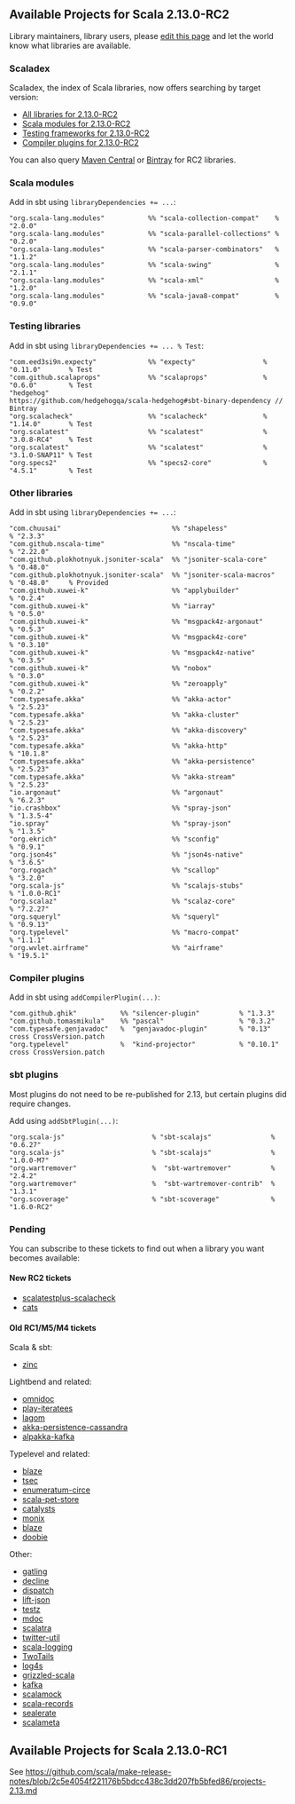 ## Available Projects for Scala 2.13.0-RC2

Library maintainers, library users, please [edit this page](https://github.com/scala/make-release-notes/edit/2.13.x/projects-2.13.md) and let the world know what libraries are available.

### Scaladex

Scaladex, the index of Scala libraries, now offers searching by target version:

* [All libraries for 2.13.0-RC2](https://index.scala-lang.org/search?q=fullScalaVersion%3A2.13.0-RC2)
* [Scala modules for 2.13.0-RC2](https://index.scala-lang.org/search?q=fullScalaVersion%3A2.13.0-RC2+AND+organization%3Ascala)
* [Testing frameworks for 2.13.0-RC2](https://index.scala-lang.org/search?q=fullScalaVersion%3A2.13.0-RC2+AND+topics%3Atesting)
* [Compiler plugins for 2.13.0-RC2](https://index.scala-lang.org/search?q=fullScalaVersion%3A2.13.0-RC2+AND+topics%3Acompiler-plugin)

You can also query [Maven Central](https://mvnrepository.com/artifact/org.scala-lang/scala-library/2.13.0-RC2/usages) or [Bintray](https://bintray.com/search?query=_2.13.0-RC2) for RC2 libraries.

### Scala modules

Add in sbt using `libraryDependencies += ...`:

    "org.scala-lang.modules"           %% "scala-collection-compat"    % "2.0.0"
    "org.scala-lang.modules"           %% "scala-parallel-collections" % "0.2.0"
    "org.scala-lang.modules"           %% "scala-parser-combinators"   % "1.1.2"
    "org.scala-lang.modules"           %% "scala-swing"                % "2.1.1"
    "org.scala-lang.modules"           %% "scala-xml"                  % "1.2.0"
    "org.scala-lang.modules"           %% "scala-java8-compat"         % "0.9.0"

### Testing libraries

Add in sbt using `libraryDependencies += ... % Test`:

    "com.eed3si9n.expecty"             %% "expecty"                 % "0.11.0"       % Test
    "com.github.scalaprops"            %% "scalaprops"              % "0.6.0"        % Test
    "hedgehog"                         https://github.com/hedgehogqa/scala-hedgehog#sbt-binary-dependency // Bintray
    "org.scalacheck"                   %% "scalacheck"              % "1.14.0"       % Test
    "org.scalatest"                    %% "scalatest"               % "3.0.8-RC4"    % Test
    "org.scalatest"                    %% "scalatest"               % "3.1.0-SNAP11" % Test
    "org.specs2"                       %% "specs2-core"             % "4.5.1"        % Test

### Other libraries

Add in sbt using `libraryDependencies += ...`:

    "com.chuusai"                            %% "shapeless"               % "2.3.3"
    "com.github.nscala-time"                 %% "nscala-time"             % "2.22.0"
    "com.github.plokhotnyuk.jsoniter-scala"  %% "jsoniter-scala-core"     % "0.48.0"
    "com.github.plokhotnyuk.jsoniter-scala"  %% "jsoniter-scala-macros"   % "0.48.0"     % Provided
    "com.github.xuwei-k"                     %% "applybuilder"            % "0.2.4"
    "com.github.xuwei-k"                     %% "iarray"                  % "0.5.0"
    "com.github.xuwei-k"                     %% "msgpack4z-argonaut"      % "0.5.3"
    "com.github.xuwei-k"                     %% "msgpack4z-core"          % "0.3.10"
    "com.github.xuwei-k"                     %% "msgpack4z-native"        % "0.3.5"
    "com.github.xuwei-k"                     %% "nobox"                   % "0.3.0"
    "com.github.xuwei-k"                     %% "zeroapply"               % "0.2.2"
    "com.typesafe.akka"                      %% "akka-actor"              % "2.5.23"
    "com.typesafe.akka"                      %% "akka-cluster"            % "2.5.23"
    "com.typesafe.akka"                      %% "akka-discovery"          % "2.5.23"
    "com.typesafe.akka"                      %% "akka-http"               % "10.1.8"
    "com.typesafe.akka"                      %% "akka-persistence"        % "2.5.23"
    "com.typesafe.akka"                      %% "akka-stream"             % "2.5.23"
    "io.argonaut"                            %% "argonaut"                % "6.2.3"
    "io.crashbox"                            %% "spray-json"              % "1.3.5-4"
    "io.spray"                               %% "spray-json"              % "1.3.5"
    "org.ekrich"                             %% "sconfig"                 % "0.9.1"
    "org.json4s"                             %% "json4s-native"           % "3.6.5"
    "org.rogach"                             %% "scallop"                 % "3.2.0"
    "org.scala-js"                           %% "scalajs-stubs"           % "1.0.0-RC1"
    "org.scalaz"                             %% "scalaz-core"             % "7.2.27"
    "org.squeryl"                            %% "squeryl"                 % "0.9.13"
    "org.typelevel"                          %% "macro-compat"            % "1.1.1"
    "org.wvlet.airframe"                     %% "airframe"                % "19.5.1"

### Compiler plugins

Add in sbt using `addCompilerPlugin(...)`:

    "com.github.ghik"           %% "silencer-plugin"          % "1.3.3"
    "com.github.tomasmikula"    %% "pascal"                   % "0.3.2"
    "com.typesafe.genjavadoc"   %  "genjavadoc-plugin"        % "0.13"     cross CrossVersion.patch
    "org.typelevel"             %  "kind-projector"           % "0.10.1"   cross CrossVersion.patch

### sbt plugins

Most plugins do not need to be re-published for 2.13, but certain plugins did require changes.

Add using `addSbtPlugin(...)`:

    "org.scala-js"                      % "sbt-scalajs"               % "0.6.27"
    "org.scala-js"                      % "sbt-scalajs"               % "1.0.0-M7"
    "org.wartremover"                   %  "sbt-wartremover"          % "2.4.2"
    "org.wartremover"                   %  "sbt-wartremover-contrib"  % "1.3.1"
    "org.scoverage"                     % "sbt-scoverage"             % "1.6.0-RC2"

### Pending

You can subscribe to these tickets to find out when a library you want becomes available:

#### New RC2 tickets

* [scalatestplus-scalacheck](https://github.com/scalatest/scalatestplus-scalacheck/issues/6)
* [cats](https://github.com/typelevel/cats/issues/2853)

#### Old RC1/M5/M4 tickets

Scala & sbt:

* [zinc](https://github.com/sbt/zinc/pull/592)

Lightbend and related:

* [omnidoc](https://github.com/playframework/omnidoc/issues/24)
* [play-iteratees](https://github.com/playframework/play-iteratees/issues/16)
* [lagom](https://github.com/lagom/lagom/issues/1240)
* [akka-persistence-cassandra](https://github.com/akka/akka-persistence-cassandra/issues/364)
* [alpakka-kafka](https://github.com/akka/alpakka-kafka/issues/540)

Typelevel and related:

* [blaze](https://github.com/http4s/blaze/issues/274)
* [tsec](https://github.com/jmcardon/tsec/pull/207)
* [enumeratum-circe](https://github.com/lloydmeta/enumeratum/issues/216)
* [scala-pet-store](https://github.com/pauljamescleary/scala-pet-store/issues/141)
* [catalysts](https://github.com/typelevel/catalysts/issues/27)
* [monix](https://github.com/monix/monix/issues/862)
* [blaze](https://github.com/http4s/blaze/pull/280)
* [doobie](https://github.com/tpolecat/doobie/issues/898)

Other:

* [gatling](https://github.com/gatling/gatling/issues/3566)
* [decline](https://github.com/bkirwi/decline/pull/47)
* [dispatch](https://github.com/dispatch/reboot/issues/210)
* [lift-json](https://github.com/lift/framework/issues/1955)
* [testz](https://github.com/scalaz/testz/issues/30)
* [mdoc](https://github.com/scalameta/mdoc/issues/156)
* [scalatra](https://github.com/scalatra/scalatra/issues/831)
* [twitter-util](https://github.com/twitter/util/issues/219)
* [scala-logging](https://github.com/lightbend/scala-logging/pull/159)
* [TwoTails](https://github.com/wheaties/TwoTails/pull/36)
* [log4s](https://github.com/Log4s/log4s/pull/32)
* [grizzled-scala](https://github.com/bmc/grizzled-scala/pull/17)
* [kafka](https://github.com/apache/kafka/pull/5454)
* [scalamock](https://github.com/paulbutcher/ScalaMock/pull/257)
* [scala-records](https://github.com/scala-records/scala-records/pull/139)
* [sealerate](https://github.com/mrvisser/sealerate/pull/16)
* [scalameta](https://github.com/scalameta/scalameta/issues/1695)

## Available Projects for Scala 2.13.0-RC1

See <https://github.com/scala/make-release-notes/blob/2c5e4054f221176b5bdcc438c3dd207fb5bfed86/projects-2.13.md>
